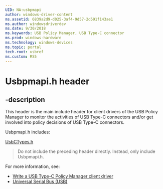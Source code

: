 ```yaml
---
UID: NA:usbpmapi
author: windows-driver-content
ms.assetid: 6839a2d9-d025-3af4-9d57-2d591f143ae1
ms.author: windowsdriverdev
ms.date: 9/30/2018
ms.keywords: USB Policy Manager, USB Type-C connector
ms.prod: windows-hardware
ms.technology: windows-devices
ms.topic: portal
tech.root: usbref
ms.custom: RS5
---
```


# Usbpmapi.h header


## -description

This header is the main include header for client drivers of the USB Policy Manager to monitor the activities of USB Type-C connectors and/or get involved into policy decisions of USB Type-C connectors.

Usbpmapi.h includes:

[UsbCTypes.h](..\usbctypes\index.md)

> Do not include the preceding header directly. Instead, only include Usbpmapi.h.

For more information, see:

- [Write a USB Type-C Policy Manager client driver](https://docs.microsoft.com/windows-hardware/drivers/usbcon/policy-manager-client)
- [Universal Serial Bus (USB)](../_usbref/index.md)
